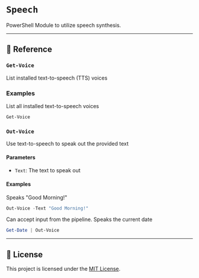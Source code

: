 # `Speech`

PowerShell Module to utilize speech synthesis.

---

## 📕 Reference

### `Get-Voice`

List installed text-to-speech (TTS) voices

### Examples

List all installed text-to-speech voices

```powershell
Get-Voice
```

### `Out-Voice`

Use text-to-speech to speak out the provided text

#### Parameters

- `Text`: The text to speak out

#### Examples

Speaks "Good Morning!"

```powershell
Out-Voice -Text "Good Morning!"
```

Can accept input from the pipeline. Speaks the current date

```powershell
Get-Date | Out-Voice
```

---

## 📄 License

This project is licensed under the [MIT License](.\LICENSE).
